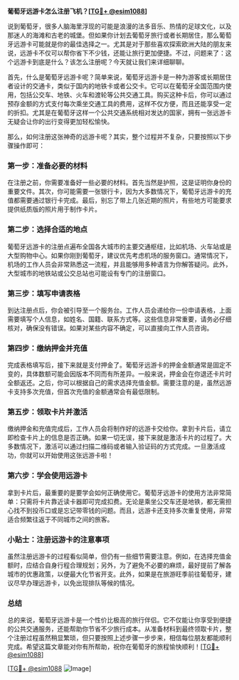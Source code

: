 **葡萄牙远游卡怎么注册飞机？[[TG💪+ @esim1088](https://t.me/s/esim1088)]**

说到葡萄牙，很多人脑海里浮现的可能是浪漫的法多音乐、热情的足球文化，以及那迷人的海滩和古老的城堡。但如果你计划去葡萄牙旅行或者长期居住，那么葡萄牙远游卡可能就是你的最佳选择之一。尤其是对于那些喜欢探索欧洲大陆的朋友来说，远游卡不仅可以帮你省下不少钱，还能让旅行更加便捷。不过，问题来了：这个远游卡到底是什么？该怎么注册呢？今天就让我们来详细聊聊。

首先，什么是葡萄牙远游卡呢？简单来说，葡萄牙远游卡是一种为游客或长期居住者设计的交通卡，类似于国内的地铁卡或者公交卡。它可以在葡萄牙全国范围内使用，包括公交车、地铁、火车和渡轮等公共交通工具。购买这种卡后，你可以通过预存金额的方式支付每次乘坐交通工具的费用，这样不仅方便，而且还能享受一定的折扣。尤其是在葡萄牙这样一个公共交通系统相对发达的国家，拥有一张远游卡无疑会让你的出行变得更加轻松愉快。

那么，如何注册这张神奇的远游卡呢？其实，整个过程并不复杂，只要按照以下步骤操作即可：

### **第一步：准备必要的材料**
在注册之前，你需要准备好一些必要的材料。首先当然是护照，这是证明你身份的重要文件。其次，你可能需要一张银行卡，因为大多数情况下，葡萄牙远游卡的充值都需要通过银行卡完成。最后，别忘了带上几张近期的照片，有些地方可能要求提供纸质版的照片用于制作卡片。

### **第二步：选择合适的地点**
葡萄牙远游卡的注册点遍布全国各大城市的主要交通枢纽，比如机场、火车站或是大型购物中心。如果你刚到葡萄牙，建议优先考虑机场的服务窗口。通常情况下，机场的工作人员会非常熟悉这一流程，并且能够用多种语言为你解答疑问。此外，大型城市的地铁站或公交总站也可能设有专门的注册窗口。

### **第三步：填写申请表格**
到达注册点后，你会被引导至一个服务台。工作人员会递给你一份申请表格，上面需要填写个人信息，如姓名、国籍、联系方式等。这些信息非常重要，请务必仔细核对，确保没有错误。如果对某些内容不确定，可以直接向工作人员咨询。

### **第四步：缴纳押金并充值**
完成表格填写后，接下来就是支付押金了。葡萄牙远游卡的押金金额通常是固定不变的，具体数额可能会因版本不同而有所差异。一般来说，押金会在你退还卡片时全额返还。之后，你可以根据自己的需求选择充值金额。需要注意的是，虽然远游卡支持多次充值，但首次充值的金额通常会有最低限制。

### **第五步：领取卡片并激活**
缴纳押金和充值完成后，工作人员会将制作好的远游卡交给你。拿到卡片后，请立即检查卡片上的信息是否正确。如果一切无误，接下来就是激活卡片的过程了。大多数情况下，激活可以通过扫描二维码或者输入验证码的方式完成。一旦激活成功，你就可以开始使用这张远游卡啦！

### **第六步：学会使用远游卡**
拿到卡片后，最重要的是要学会如何正确使用它。葡萄牙远游卡的使用方法非常简单：只需将卡片靠近读卡器即可完成扣费。无论是乘坐公交车还是地铁，都无需担心找不到投币口或是忘记带零钱的问题。而且，远游卡还支持多次重复使用，非常适合频繁往返于不同城市之间的旅客。

### **小贴士：注册远游卡的注意事项**
虽然注册远游卡的过程看似简单，但仍有一些细节需要注意。例如，在选择充值金额时，应结合自身行程合理规划；另外，为了避免不必要的麻烦，最好提前了解各城市的优惠政策，以便最大化节省开支。此外，如果是在旅游旺季前往葡萄牙，建议尽早办理远游卡，以免出现排队等候的情况。

### **总结**
总的来说，葡萄牙远游卡是一个性价比极高的旅行伴侣。它不仅能让你享受到便捷的公共交通服务，还能帮助你节省不少旅行成本。从准备材料到最终领取卡片，整个注册过程虽然稍显繁琐，但只要按照上述步骤一步步来，相信每位朋友都能顺利完成。希望这篇文章能对你有所帮助，祝你在葡萄牙的旅程愉快顺利！[[TG💪+ @esim1088](https://t.me/s/esim1088)]

[[TG💪+ @esim1088](https://t.me/s/esim1088) ![Image](https://i.postimg.cc/4NQfJmqS/Snipaste-2025-05-13-00-14-12.png)]